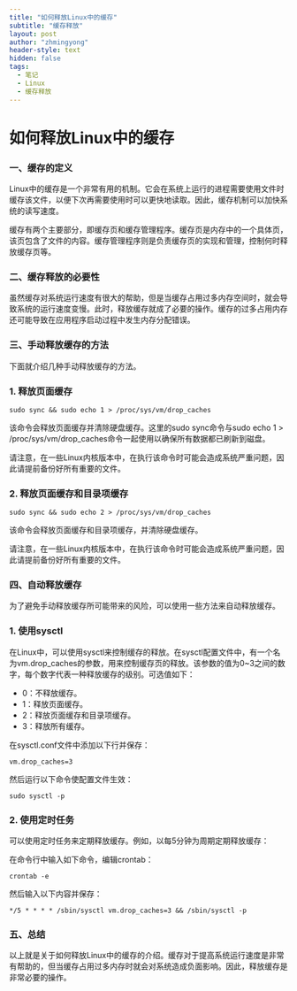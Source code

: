 ```yaml
---
title: "如何释放Linux中的缓存"
subtitle: "缓存释放"
layout: post
author: "zhmingyong"
header-style: text
hidden: false
tags:
  - 笔记
  - Linux
  - 缓存释放
---
```


# 如何释放Linux中的缓存

### 一、缓存的定义

Linux中的缓存是一个非常有用的机制。它会在系统上运行的进程需要使用文件时缓存该文件，以便下次再需要使用时可以更快地读取。因此，缓存机制可以加快系统的读写速度。

缓存有两个主要部分，即缓存页和缓存管理程序。缓存页是内存中的一个具体页，该页包含了文件的内容。缓存管理程序则是负责缓存页的实现和管理，控制何时释放缓存页等。

### 二、缓存释放的必要性

虽然缓存对系统运行速度有很大的帮助，但是当缓存占用过多内存空间时，就会导致系统的运行速度变慢。此时，释放缓存就成了必要的操作。缓存的过多占用内存还可能导致在应用程序启动过程中发生内存分配错误。

### 三、手动释放缓存的方法

下面就介绍几种手动释放缓存的方法。

### 1. 释放页面缓存

```
sudo sync && sudo echo 1 > /proc/sys/vm/drop_caches
```

该命令会释放页面缓存并清除硬盘缓存。这里的sudo sync命令与sudo echo 1 > /proc/sys/vm/drop_caches命令一起使用以确保所有数据都已刷新到磁盘。

请注意，在一些Linux内核版本中，在执行该命令时可能会造成系统严重问题，因此请提前备份好所有重要的文件。

### 2. 释放页面缓存和目录项缓存

```
sudo sync && sudo echo 2 > /proc/sys/vm/drop_caches
```

该命令会释放页面缓存和目录项缓存，并清除硬盘缓存。

请注意，在一些Linux内核版本中，在执行该命令时可能会造成系统严重问题，因此请提前备份好所有重要的文件。

### 四、自动释放缓存

为了避免手动释放缓存所可能带来的风险，可以使用一些方法来自动释放缓存。

### 1. 使用sysctl

在Linux中，可以使用sysctl来控制缓存的释放。在sysctl配置文件中，有一个名为vm.drop_caches的参数，用来控制缓存页的释放。该参数的值为0~3之间的数字，每个数字代表一种释放缓存的级别。可选值如下：

- 0：不释放缓存。
- 1：释放页面缓存。
- 2：释放页面缓存和目录项缓存。
- 3：释放所有缓存。

在sysctl.conf文件中添加以下行并保存：

```
vm.drop_caches=3
```

然后运行以下命令使配置文件生效：

```
sudo sysctl -p
```

### 2. 使用定时任务

可以使用定时任务来定期释放缓存。例如，以每5分钟为周期定期释放缓存：

在命令行中输入如下命令，编辑crontab：

```
crontab -e
```

然后输入以下内容并保存：

```
*/5 * * * * /sbin/sysctl vm.drop_caches=3 && /sbin/sysctl -p
```

### 五、总结

以上就是关于如何释放Linux中的缓存的介绍。缓存对于提高系统运行速度是非常有帮助的，但当缓存占用过多内存时就会对系统造成负面影响。因此，释放缓存是非常必要的操作。
